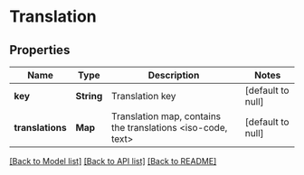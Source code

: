 # Translation
## Properties

| Name | Type | Description | Notes |
|------------ | ------------- | ------------- | -------------|
| **key** | **String** | Translation key | [default to null] |
| **translations** | **Map** | Translation map, contains the translations &lt;iso-code, text&gt; | [default to null] |

[[Back to Model list]](../README.md#documentation-for-models) [[Back to API list]](../README.md#documentation-for-api-endpoints) [[Back to README]](../README.md)

